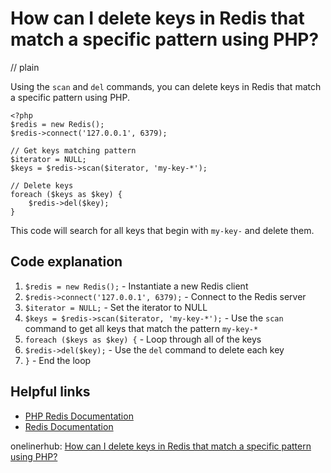 # How can I delete keys in Redis that match a specific pattern using PHP?
// plain

Using the `scan` and `del` commands, you can delete keys in Redis that match a specific pattern using PHP.

```
<?php
$redis = new Redis();
$redis->connect('127.0.0.1', 6379);

// Get keys matching pattern
$iterator = NULL;
$keys = $redis->scan($iterator, 'my-key-*');

// Delete keys
foreach ($keys as $key) {
    $redis->del($key);
}
```

This code will search for all keys that begin with `my-key-` and delete them.

## Code explanation


1. `$redis = new Redis();` - Instantiate a new Redis client
2. `$redis->connect('127.0.0.1', 6379);` - Connect to the Redis server
3. `$iterator = NULL;` - Set the iterator to NULL
4. `$keys = $redis->scan($iterator, 'my-key-*');` - Use the `scan` command to get all keys that match the pattern `my-key-*`
5. `foreach ($keys as $key) {` - Loop through all of the keys
6. `$redis->del($key);` - Use the `del` command to delete each key
7. `}` - End the loop

## Helpful links

- [PHP Redis Documentation](https://github.com/phpredis/phpredis#scan)
- [Redis Documentation](https://redis.io/commands/scan)

onelinerhub: [How can I delete keys in Redis that match a specific pattern using PHP?](https://onelinerhub.com/predis/how-can-i-delete-keys-in-redis-that-match-a-specific-pattern-using-php)